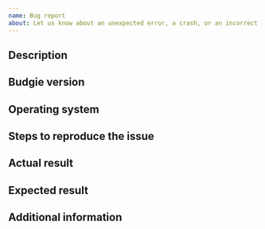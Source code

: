 ```yaml
---
name: Bug report
about: Let us know about an unexpected error, a crash, or an incorrect behavior.
---
```

<!-- Have you searched for similar issues? Before submitting this issue, please check the open issues and ensure that you fill in as much as possible in this template.

If including build failures, or general tool output, please ensure they are
in English, i.e. `LC_ALL=C LANG=C`. If your issue is a Budgie *crash*, include a stack trace. (gdb) -->

## Description
<!-- Description of the issue you encountered -->


## Budgie version
<!-- Version name of Budgie, i.e. Budgie 10.4 OR specific git commit.
To provide the exact version of your Budgie installation, run: budgie-desktop --version -->


## Operating system
<!-- Name and version number of your Operating System, e.g. Solus 3 -->


## Steps to reproduce the issue
<!-- Please add the steps on how to reproduce the issue -->


## Actual result
<!-- Please add screenshots if needed -->


## Expected result


## Additional information
